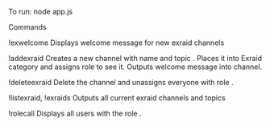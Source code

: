 To run: node app.js

Commands

!exwelcome
    Displays welcome message for new exraid channels

!addexraid <channel-name> <topic>
    Creates a new channel with name <channel-name> and topic <topic>. Places it into Exraid category and assigns role <channel-name> to see it. Outputs welcome message into channel.

!deleteexraid
    Delete the channel <channel-name> and unassigns everyone with role <channel-name>.

!listexraid, !exraids
    Outputs all current exraid channels and topics

!rolecall
    Displays all users with the role <channel-name>.